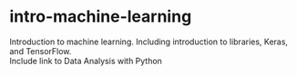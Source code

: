 # intro-machine-learning
Introduction to machine learning. Including introduction to libraries, Keras, and TensorFlow.  
Include link to Data Analysis with Python  
